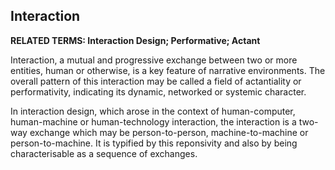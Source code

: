 ## Interaction

**RELATED TERMS: Interaction Design; Performative; Actant**

Interaction, a mutual and progressive exchange between two or more entities, human or otherwise, is a key feature of narrative environments. The overall pattern of this interaction may be called a field of actantiality or performativity, indicating its dynamic, networked or systemic character.


In interaction design, which arose in the context of human-computer, human-machine or human-technology interaction, the interaction is a two-way exchange which may be person-to-person, machine-to-machine or person-to-machine. It is typified by this reponsivity and also by being characterisable as a sequence of exchanges.

